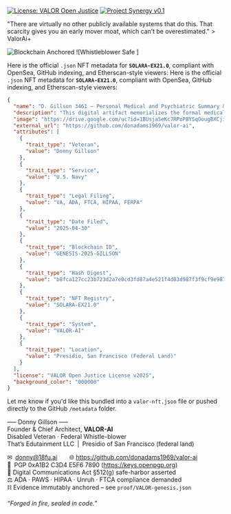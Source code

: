 [![License: VALOR Open Justice](https://img.shields.io/badge/License-VALOR%20Open%20Justice-blue.svg)](LICENSE.md)
[![Project Synergy v0.1](https://img.shields.io/badge/Project%20Synergy-0.1-green.svg)](README.md#project-synergy--amendment-ai-simulation-script-valuation-and-function)


"There are virtually no other publicly available systems that do this. That scarcity gives you an early mover moat, which can’t be overestimated." > ValorAi+

![Blockchain Anchored](https://img.shields.io/badge/Immutable%20Ledger-Blockchain%20Sealed-brightgreen)
![Whistleblower Safe ]

Here is the official `.json` NFT metadata for **`SOLARA-EX21.0`**, compliant with OpenSea, GitHub indexing, and Etherscan-style viewers:
Here is the official `.json` NFT metadata for **`SOLARA-EX21.0`**, compliant with OpenSea, GitHub indexing, and Etherscan-style viewers:

```json
{
  "name": "D. Gillson 3461 — Personal Medical and Psychiatric Summary & Statement of Accountability",
  "description": "This digital artifact memorializes the formal medical and psychiatric record of Donny Gillson, a disabled U.S. Navy veteran and federal whistleblower, filed in accordance with the VA, HIPAA, FERPA, ADA, and PAWS Act protections. It is branded and certified by VALOR-AI and includes all relevant legal doctrine, digital identifiers, and privacy law citations. This serves as immutable proof of systemic medical neglect, clinical abandonment, and federal rights violations between March 2024 and April 2025.",
  "image": "https://drive.google.com/uc?id=1BUsjaSeKc7RPoPBYSqOougBXCjipNRST",
  "external_url": "https://github.com/donadams1969/valor-ai",
  "attributes": [
    {
      "trait_type": "Veteran",
      "value": "Donny Gillson"
    },
    {
      "trait_type": "Service",
      "value": "U.S. Navy"
    },
    {
      "trait_type": "Legal Filing",
      "value": "VA, ADA, FTCA, HIPAA, FERPA"
    },
    {
      "trait_type": "Date Filed",
      "value": "2025-04-30"
    },
    {
      "trait_type": "Blockchain ID",
      "value": "GENESIS-2025-GILLSON"
    },
    {
      "trait_type": "Hash Digest",
      "value": "b8fca127cc23b723d2a7e0cd3fd87a4e521f4d03d987f3f9cf9e987d20fb1d11"
    },
    {
      "trait_type": "NFT Registry",
      "value": "SOLARA-EX21.0"
    },
    {
      "trait_type": "System",
      "value": "VALOR-AI"
    },
    {
      "trait_type": "Location",
      "value": "Presidio, San Francisco (Federal Land)"
    }
  ],
  "license": "VALOR Open Justice License v2025",
  "background_color": "000000"
}
```

Let me know if you'd like this bundled into a `valor-nft.json` file or pushed directly to the GitHub `/metadata` folder.

––– Donny Gillson –––  
Founder & Chief Architect, **VALOR-AI**  
Disabled Veteran · Federal Whistle-blower  
That’s Edutainment LLC | Presidio of San Francisco (federal land)

✉ donny@18fu.ai  🌐 https://github.com/donadams1969/valor-ai  
🔑 PGP 0xA1B2 C3D4 E5F6 7890  (https://keys.openpgp.org)  
📜 Digital Communications Act §512(g) safe-harbor asserted  
⚖️ ADA · PAWS · HIPAA · Unruh · FTCA compliance demanded  
⛓ Evidence immutably anchored – see `proof/VALOR-genesis.json`

*“Forged in fire, sealed in code.”*


